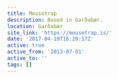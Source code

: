```yaml
---
title: Mousetrap
description: Based in Garðabær.
location: Garðabær
site_link: 'https://mousetrap.is/'
date: '2017-04-19T16:20:17Z'
active: true
active_from: '2013-07-01'
active_to: ''
tags: []
---
```




